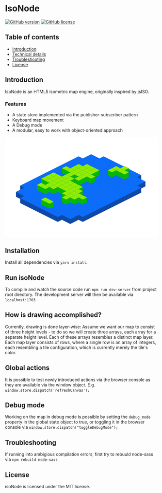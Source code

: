 # IsoNode

[![GitHub version](https://img.shields.io/github/manifest-json/v/gnzg/isonode/master)](/github/manifest-json/v/https://github.com/gnzg/isoNode)
[![GitHub license](https://img.shields.io/github/license/gnzg/isonode)](https://github.com/gnzg/isoNode/blob/master/LICENSE)

## Table of contents
* [Introduction](#introduction)
* [Technical details](#technical-details)
* [Troubleshooting](#troubleshooting)
* [License](#license)

## Introduction
IsoNode is an HTML5 isometric map engine, originally inspired by jsISO.

### Features
* A state store implemented via the publisher-subscriber pattern
* Keyboard map movement
* A Debug mode
* A modular, easy to work with object-oriented approach

![isoNode](https://github.com/gnzg/isoNode/blob/master/example.png?raw=true)

## Installation
Install all dependencies via `yarn install`.

## Run isoNode
To compile and watch the source code run `npm run dev-server` from project root directory. The development server will then be available via `localhost:1703`.

## How is drawing accomplished?
Currently, drawing is done layer-wise: Assume we want our map to consist of three height levels - to do so we will create three arrays, each array for a separate height level. Each of these arrays resembles a distinct map layer. Each map layer consists of rows, where a single row is an array of integers, each resembling a tile configuration, which is currently merely the tile's color.

## Global actions
It is possible to test newly introduced actions via the browser console as they are available via the window object. E.g. `window.store.dispatch('refreshCanvas');` 

## Debug mode
Working on the map in debug mode is possible by setting the `debug_mode` property in the global state object to true, or toggling it in the browser console via `window.store.dispatch("toggleDebugMode");`


## Troubleshooting
If running into ambigious compilation errors, first try to rebuuld node-sass via `npm rebuild node-sass`

## License

isoNode is licensed under the MIT license.
